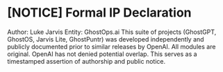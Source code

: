 # [NOTICE] Formal IP Declaration
Author: Luke Jarvis
Entity: GhostOps.ai
This suite of projects (GhostGPT, GhostOS, Jarvis Lite, GhostPuntr) was developed independently and publicly documented prior to similar releases by OpenAI. All modules are original. OpenAI has not denied potential overlap. This serves as a timestamped assertion of authorship and public notice.
